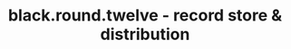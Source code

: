 ---
title: "black.round.twelve - record store & distribution"
url: /berlin/black-round-twelve-record-store-und-distribution/
shop: Musik
---